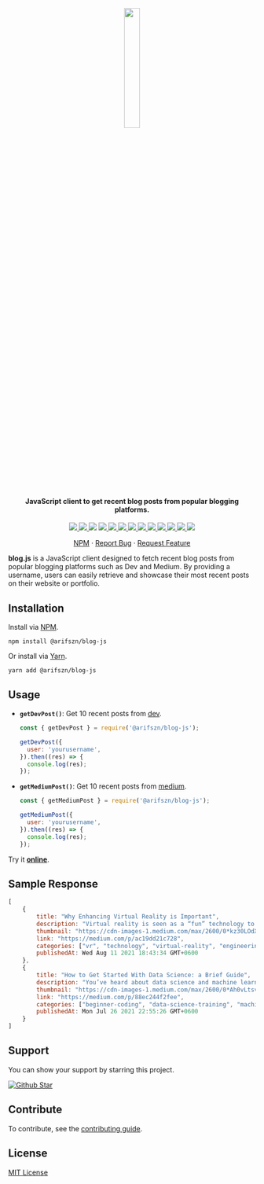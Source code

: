 <br/>

<p align="center">
  <h1 align="center">
    <img src="https://user-images.githubusercontent.com/45073703/227423738-48c622ed-908b-4259-9917-e6a8ae0e0742.png" width="25%">
  </h1>

  <h4 align="center">JavaScript client to get recent blog posts from popular blogging platforms.</h4>

  <p align="center">
    <a href="https://www.npmjs.com/package/@arifszn/blog-js">
      <img src="https://img.shields.io/npm/v/@arifszn/blog-js"/>
    </a>
    <a href="https://www.npmjs.com/package/@arifszn/blog-js">
      <img src="https://img.shields.io/npm/dt/@arifszn/blog-js"/>
    </a>
    <img src="https://img.shields.io/bundlephobia/min/@arifszn/blog-js"/>
    <a href="https://github.com/arifszn/blog.js/actions/workflows/test.yml">
      <img src="https://github.com/arifszn/blog.js/actions/workflows/test.yml/badge.svg"/>
    </a>
    <a href="https://codeclimate.com/github/arifszn/blog.js/test_coverage">
      <img src="https://api.codeclimate.com/v1/badges/f756d2df72c22b64b943/test_coverage" />
    </a>
    <a href="https://codeclimate.com/github/arifszn/blog.js/maintainability">
      <img src="https://api.codeclimate.com/v1/badges/c60f42d7d0b61bd33e98/maintainability" />
    </a>
    <a href="https://github.com/arifszn/blog.js/issues">
      <img src="https://img.shields.io/github/issues/arifszn/blog.js"/>
    </a>
    <a href="https://github.com/arifszn/blog.js/stargazers">
      <img src="https://img.shields.io/github/stars/arifszn/blog.js"/>
    </a>
    <a href="https://github.com/arifszn/blog.js/blob/main/package-lock.json">
      <img src="https://img.shields.io/snyk/vulnerabilities/github/arifszn/blog.js"/>
    </a>
    <a href="https://github.com/arifszn/blog.js/blob/main/CONTRIBUTING.md">
      <img src="https://img.shields.io/badge/contributions-welcome-brightgreen.svg?style=flat"/>
    </a>
    <a href="https://github.com/arifszn/blog.js/blob/main/LICENSE">
      <img src="https://img.shields.io/github/license/arifszn/blog.js"/>
    </a>
    <a href="https://www.buymeacoffee.com/arifszn">
      <img src="https://img.shields.io/badge/sponsor-buy%20me%20a%20coffee-yellow?logo=buymeacoffee"/>
    </a>
    <a href="https://twitter.com/intent/tweet?url=https://github.com/arifszn/blog.js&hashtags=javascript,nodejs,opensource,js,webdev,developers">
      <img src="https://img.shields.io/twitter/url?style=social&url=https%3A%2F%2Fgithub.com%2Farifszn%2Fblog.js"/>
    </a>
  </p>

  <p align="center">
    <a href="https://www.npmjs.com/package/@arifszn/blog-js">NPM</a>
    ·
    <a href="https://github.com/arifszn/blog.js/issues">Report Bug</a>
    ·
    <a href="https://github.com/arifszn/blog.js/discussions">Request Feature</a>
  </p>
</p>

**blog.js** is a JavaScript client designed to fetch recent blog posts from popular blogging platforms such as Dev and Medium. By providing a username, users can easily retrieve and showcase their most recent posts on their website or portfolio.

## Installation

Install via <a href="https://www.npmjs.com/package/@arifszn/blog-js">NPM</a>.

```
npm install @arifszn/blog-js
```

Or install via <a href="https://yarnpkg.com/package/@arifszn/blog-js">Yarn</a>.

```
yarn add @arifszn/blog-js
```

## Usage

- **`getDevPost()`**: Get 10 recent posts from [dev](https://dev.to).

  ```js
  const { getDevPost } = require('@arifszn/blog-js');

  getDevPost({
    user: 'yourusername',
  }).then((res) => {
    console.log(res);
  });
  ```

- **`getMediumPost()`**: Get 10 recent posts from [medium](https://medium.com).

  ```js
  const { getMediumPost } = require('@arifszn/blog-js');

  getMediumPost({
    user: 'yourusername',
  }).then((res) => {
    console.log(res);
  });
  ```

Try it **[online](https://stackblitz.com/edit/blog-js-online?file=index.js)**.

## Sample Response

```js
[
    {
        title: "Why Enhancing Virtual Reality is Important",
        description: "Virtual reality is seen as a “fun” technology to some without much...",
        thumbnail: "https://cdn-images-1.medium.com/max/2600/0*kz30LOdXT8CyOymh",
        link: "https://medium.com/p/ac19dd21c728",
        categories: ["vr", "technology", "virtual-reality", "engineering", "artificial-intelligence"],
        publishedAt: Wed Aug 11 2021 18:43:34 GMT+0600
    },
    {
        title: "How to Get Started With Data Science: a Brief Guide",
        description: "You’ve heard about data science and machine learning, and you want to get started. Maybe you hear...",
        thumbnail: "https://cdn-images-1.medium.com/max/2600/0*Ah0vLtsvxqUvRWuS",
        link: "https://medium.com/p/88ec244f2fee",
        categories: ["beginner-coding", "data-science-training", "machine-learning-course"],
        publishedAt: Mon Jul 26 2021 22:55:26 GMT+0600
    }
]
```

## Support

<p>You can show your support by starring this project.</p>
<a href="https://github.com/arifszn/blog.js/stargazers">
  <img src="https://img.shields.io/github/stars/arifszn/blog.js?style=social" alt="Github Star">
</a>

## Contribute

To contribute, see the [contributing guide](https://github.com/arifszn/blog.js/blob/main/CONTRIBUTING.md).

## License

[MIT License](https://github.com/arifszn/blog.js/blob/main/LICENSE)
